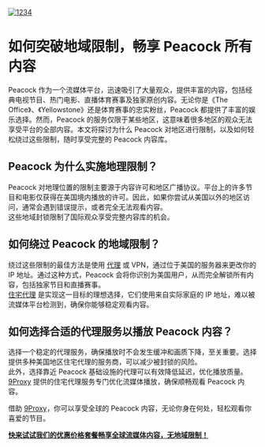 <a href='https://postimages.org/' target='_blank'><img src='https://i.postimg.cc/zD4TjKzy/1234.jpg' border='0' alt='1234'/></a>
# 如何突破地域限制，畅享 Peacock 所有内容

Peacock 作为一个流媒体平台，迅速吸引了大量观众，提供丰富的内容，包括经典电视节目、热门电影、直播体育赛事及独家原创内容。无论你是《The Office》、《Yellowstone》还是体育赛事的忠实粉丝，Peacock 都提供了丰富的娱乐选择。然而，Peacock 的服务仅限于某些地区，这意味着很多地区的观众无法享受平台的全部内容。本文将探讨为什么 Peacock 对地区进行限制，以及如何轻松绕过这些限制，随时享受完整的 Peacock 内容库。

## Peacock 为什么实施地理限制？
Peacock 对地理位置的限制主要源于内容许可和地区广播协议。平台上的许多节目和电影仅获得在美国境内播放的许可。因此，如果你尝试从美国以外的地区访问，通常会遇到错误提示，或者完全无法观看内容。  
这些地域封锁限制了国际观众享受完整内容库的机会。

## 如何绕过 Peacock 的地域限制？
绕过这些限制的最佳方法是使用 [代理](https://the9proxy.short.gy/github-homepage-chloe321) 或 VPN，通过位于美国的服务器来更改你的 IP 地址。通过这种方式，Peacock 会将你识别为美国用户，从而完全解锁所有内容，包括独家节目和直播赛事。  
[住宅代理](https://the9proxy.short.gy/github-homepage-chloe321) 是实现这一目标的理想选择，它们使用来自实际家庭的 IP 地址，难以被流媒体平台检测到，确保你能够稳定观看内容。

## 如何选择合适的代理服务以播放 Peacock 内容？
选择一个稳定的代理服务，确保播放时不会发生缓冲和画质下降，至关重要。选择提供多种美国地区住宅代理的服务商，可以减少被封锁的风险。  
此外，选择靠近 Peacock 基础设施的代理可以有效降低延迟，优化播放质量。[9Proxy](https://the9proxy.short.gy/github-homepage-chloe321) 提供的住宅代理服务专门优化流媒体播放，确保顺畅观看 Peacock 内容。

借助 [9Proxy](https://the9proxy.short.gy/github-homepage-chloe321)，你可以享受全球的 Peacock 内容，无论你身在何处，轻松观看你喜爱的节目。

**[快来试试我们的优惠价格套餐畅享全球流媒体内容，无地域限制！](https://the9proxy.short.gy/github-pricing-chloe321)**
